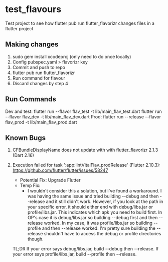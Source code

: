 # test_flavours

Test project to see how flutter pub run flutter_flavorizr changes files in a flutter project

## Making changes
1. sudo gem install xcodeproj (only need to do once locally)
2. Config pubspec.yaml > flavorizr key
3. Commit and push to repo
4. flutter pub run flutter_flavorizr
5. Run command for flavour
6. Discard changes by step 4


## Run Commands
Dev and test: 
flutter run --flavor flav_test -t lib/main_flav_test.dart
flutter run --flavor flav_dev -t lib/main_flav_dev.dart
Prod: 
flutter run --release --flavor flav_prod -t lib/main_flav_prod.dart

## Known Bugs
1. CFBundleDisplayName does not update with with flutter_flavorizr 2.1.3 (Dart 2.16)
2. Execution failed for task ':app:lintVitalFlav_prodRelease' (Flutter 2.10.3): https://github.com/flutter/flutter/issues/58247
   - Potential Fix: Upgrade Flutter
   - Temp Fix: 
     - I wouldn't consider this a solution, but I've found a workaround. I was having the same issue and tried building --debug and then --release and it still didn't work. However, if you look at the path in your specific error, it should either end with debug/libs.jar or profile/libs.jar. This indicates which apk you need to build first. In OP's case it is debug/libs.jar so building --debug first and then --release worked. In my case, it was profile/libs.jar so building --profile and then --release worked. I'm pretty sure building the --release shouldn't have to access the debug or profile directories though.

    TL;DR
    If your error says debug/libs.jar, build --debug then --release.
    If your error says profile/libs.jar, build --profile then --release.
